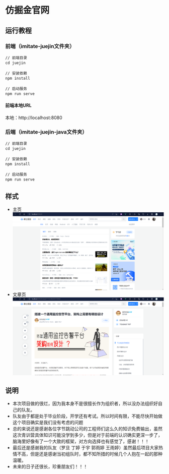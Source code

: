 # 仿掘金官网

## 运行教程

### 前端（imitate-juejin文件夹）
```
// 前端目录
cd juejin

// 安装依赖
npm install

// 启动服务
npm run serve
```
#### 前端本地URL

本地：http://localhost:8080

### 后端（imitate-juejin-java文件夹）
```
// 前端目录
cd juejin

// 安装依赖
npm install

// 启动服务
npm run serve
```




## 样式



- 主页
![](./image/index.png)
- 文章页
![](./image/article.png)

## 说明
- 本次项目做的很烂，因为我本身不是很擅长作为组织者，所以没办法组织好自己的队友。
- 队友由于都是处于毕业阶段，开学还有考试。所以时间有限，不能尽快开始做这个项目确实是我们没有考虑的问题
- 总的来说还是感谢各位字节跳动公司的工程师们这么久的知识免费输出，虽然这次青训营具体知识可能没学到多少，但是对于前端的认识确实更深一步了，脑海里好像有了一个大致的框架，对方向选择也有感觉了，感谢！！！
- 最后还是感谢我的队友（罗旦 丁婷 于宇 郭雨婷 王雨婷）虽然最后项目大家热情不高，但是还是感谢当初组队时，都不知所措的时候几个人抱在一起的那种温暖。
- 未来的日子还很长，珍重朋友们！！！